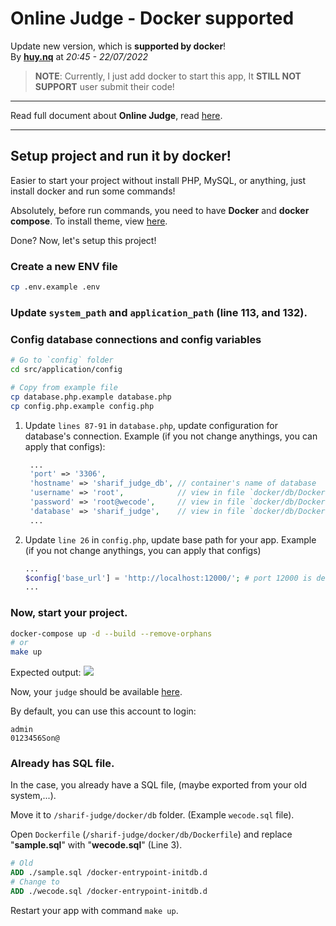 # Online Judge - Docker supported
Update new version, which is **supported by docker**!  
By **[huy.nq](mailto:nqh.d3v@gmail.com)** at *20:45 - 22/07/2022*

> **NOTE**: Currently, I just add docker to start this app, It **STILL NOT SUPPORT** user submit their code!
-----
Read full document about **Online Judge**, read [here](https://github.com/nqhd3v/online-judge/tree/main/sharif-judge/src/README.md).

-----
## Setup project and run it by docker!
Easier to start your project without install PHP, MySQL, or anything, just install docker and run some commands!

Absolutely, before run commands, you need to have **Docker** and **docker compose**. To install theme, view [here](https://docs.docker.com/get-docker/).  

Done? Now, let's setup this project!
### Create a new ENV file
```bash
cp .env.example .env
```
### Update `system_path` and `application_path` (line 113, and 132).
### Config database connections and config variables
```bash
# Go to `config` folder
cd src/application/config

# Copy from example file
cp database.php.example database.php
cp config.php.example config.php
```
1. Update `lines 87-91` in `database.php`, update configuration for database's connection.
   Example (if you not change anythings, you can apply that configs):
   ```php
    ...
    'port' => '3306',
    'hostname' => 'sharif_judge_db', // container's name of database
    'username' => 'root',            // view in file `docker/db/Dockerfile`.
    'password' => 'root@wecode',     // view in file `docker/db/Dockerfile`.
    'database' => 'sharif_judge',    // view in file `docker/db/Dockerfile`.
    ...
   ```
2. Update `line 26` in `config.php`, update base path for your app.
   Example (if you not change anythings, you can apply that configs)
   ```php
   ...
   $config['base_url'] = 'http://localhost:12000/'; # port 12000 is defined in `.env`.
   ...
   ```

### Now, start your project.
```bash
docker-compose up -d --build --remove-orphans
# or
make up
```

Expected output:
![](https://i.imgur.com/T0TDjKD.png)

Now, your `judge` should be available [here](https://localhost:12000).

By default, you can use this account to login:
```
admin
0123456Son@
```

### Already has SQL file.
In the case, you already have a SQL file, (maybe exported from your old system,...).

Move it to `/sharif-judge/docker/db` folder. (Example `wecode.sql` file).

Open `Dockerfile` (`/sharif-judge/docker/db/Dockerfile`) and replace "**sample.sql**" with "**wecode.sql**" (Line 3).
```Dockerfile
# Old
ADD ./sample.sql /docker-entrypoint-initdb.d
# Change to
ADD ./wecode.sql /docker-entrypoint-initdb.d
```

Restart your app with command `make up`.
